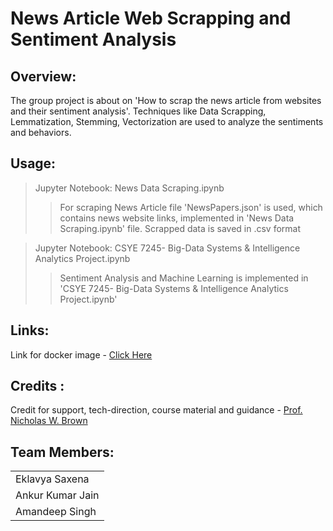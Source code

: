 # News Article Web Scrapping and Sentiment Analysis

## Overview: 
The group project is about on 'How to scrap the news article from websites and their sentiment analysis'. Techniques like Data Scrapping, Lemmatization, Stemming, Vectorization are used to analyze the sentiments and behaviors.

## Usage:
> Jupyter Notebook: News Data Scraping.ipynb
>>For scraping News Article file 'NewsPapers.json' is used, which contains news website links, implemented in 'News Data Scraping.ipynb' file.
>>Scrapped data is saved in .csv format

> Jupyter Notebook: CSYE 7245- Big-Data Systems & Intelligence Analytics Project.ipynb
>>Sentiment Analysis and Machine Learning is implemented in 'CSYE 7245- Big-Data Systems & Intelligence Analytics Project.ipynb'

## Links:
Link for docker image - [Click Here](https://hub.docker.com/r/ankkur13/bigdatadockerimage/ "Docker Image")

## Credits : 
Credit for support, tech-direction, course material and guidance - [Prof. Nicholas W. Brown](https://github.com/nikbearbrown "Prof. Nicholas W. Brown")

## Team Members:
|  |
| :------ |
| Eklavya Saxena |
| Ankur Kumar Jain |
| Amandeep Singh |
